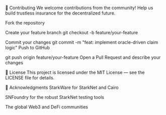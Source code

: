 🤝 Contributing
We welcome contributions from the community! Help us build trustless insurance for the decentralized future.

Fork the repository

Create your feature branch
git checkout -b feature/your-feature

Commit your changes
git commit -m "feat: implement oracle-driven claim logic"
Push to GitHub

git push origin feature/your-feature
Open a Pull Request and describe your changes

📄 License
This project is licensed under the MIT License — see the LICENSE file for details.

🙏 Acknowledgments
StarkWare for StarkNet and Cairo

SNFoundry for the robust StarkNet testing tools

The global Web3 and DeFi communities


